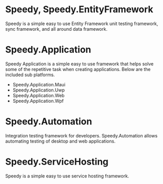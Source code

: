 ﻿# Speedy, Speedy.EntityFramework

Speedy is a simple easy to use Entity Framework unit testing framework, sync framework, and all around data framework.

# Speedy.Application

Speedy Application is a simple easy to use framework that helps solve some of the repetitive task when creating applications. Below are the included sub platforms.

- Speedy.Application.Maui
- Speedy.Application.Uwp
- Speedy.Application.Web
- Speedy.Application.Wpf

# Speedy.Automation

Integration testing framework for developers. Speedy.Automation allows automating testing of desktop and web applications.

# Speedy.ServiceHosting

Speedy is a simple easy to use service hosting framework.